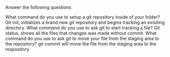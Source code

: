 Answer the following questions

What command do you use to setup a git repository inside of your folder? Git init, initializes a brand new git repository and begins tracking an exisiting directory.
What command do you use to ask git to start tracking a file? Git status, shows all the files that changes was made without commit.
What command do you use to ask git to move your file from the staging area to the repository? git commit will move the file from the staging area to the respository.
